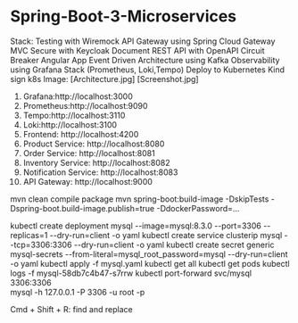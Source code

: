 # Spring-Boot-3-Microservices

Stack:
Testing with Wiremock
API Gateway using Spring Cloud Gateway MVC
Secure with Keycloak
Document REST API with OpenAPI
Circuit Breaker
Angular App
Event Driven Architecture using Kafka
Observability using Grafana Stack (Prometheus, Loki,Tempo)
Deploy to Kubernetes
Kind sign k8s
Image:
[Architecture.jpg]
[Screenshot.jpg]

1. Grafana:http://localhost:3000
2. Prometheus:http://localhost:9090
3. Tempo:http://localhost:3110
4. Loki:http://localhost:3100
5. Frontend: http://localhost:4200
6. Product Service: http://localhost:8080
7. Order Service: http://localhost:8081
8. Inventory Service: http://localhost:8082
9. Notification Service: http://localhost:8083
10. API Gateway: http://localhost:9000

mvn clean compile package
mvn spring-boot:build-image -DskipTests -Dspring-boot.build-image.publish=true -DdockerPassword=...

kubectl create deployment mysql --image=mysql:8.3.0 --port=3306 --replicas=1 --dry-run=client -o yaml
kubectl create service clusterip mysql --tcp=3306:3306 --dry-run=client -o yaml
kubectl create secret generic mysql-secrets --from-literal=mysql_root_password=mysql --dry-run=client -o yaml
kubectl apply -f mysql.yaml
kubectl get all
kubectl get pods
kubectl logs -f mysql-58db7c4b47-s7rrw
kubectl port-forward svc/mysql 3306:3306       
mysql -h 127.0.0.1 -P 3306 -u root -p

Cmd + Shift + R: find and replace
